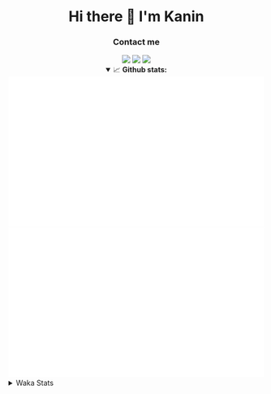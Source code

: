 <div align="center">
 <h1>Hi there 👋 I'm Kanin</h1>
 <h3>Contact me</h3>
 <a href="mailto:im@kanin.dev"><img src="https://img.shields.io/badge/gmail-%23D14836.svg?&style=for-the-badge&logo=gmail&logoColor=white"/></a>
 <a href="https://twitter.com/KaninTwt"><img src="https://img.shields.io/badge/twitter-%231DA1F2.svg?&style=for-the-badge&logo=twitter&logoColor=white"/></a>
 <a href="https://www.linkedin.com/in/KaninDev"><img src="https://img.shields.io/badge/linkedin-%230077B5.svg?&style=for-the-badge&logo=linkedin&logoColor=white"/></a>
<details open>
  <summary>📈 <b>Github stats:</b></summary>
  <img src="https://github.com/Kanin/Kanin/blob/master/scripts/GitHubStats/generated/overview.svg"/>
  <img src="https://github.com/Kanin/Kanin/blob/master/scripts/GitHubStats/generated/languages.svg"/>
</details>
</div>

<details>
 <summary>Waka Stats</summary>

<!--START_SECTION:waka-->
![Code Time](http://img.shields.io/badge/Code%20Time-2%2C318%20hrs%2047%20mins-blue)

![Profile Views](http://img.shields.io/badge/Profile%20Views-0-blue)

![Lines of code](https://img.shields.io/badge/From%20Hello%20World%20I%27ve%20Written-589.1%20thousand%20lines%20of%20code-blue)

**🐱 My GitHub Data** 

> 📦 107.8 kB Used in GitHub's Storage 
 > 
> 🚫 Not Opted to Hire
 > 
> 📜 24 Public Repositories 
 > 
> 🔑 14 Private Repositories 
 > 
**I'm an Early 🐤** 

```text
🌞 Morning                2388 commits        ███████░░░░░░░░░░░░░░░░░░   26.23 % 
🌆 Daytime                2754 commits        ████████░░░░░░░░░░░░░░░░░   30.25 % 
🌃 Evening                2629 commits        ███████░░░░░░░░░░░░░░░░░░   28.87 % 
🌙 Night                  1334 commits        ████░░░░░░░░░░░░░░░░░░░░░   14.65 % 
```
📅 **I'm Most Productive on Monday** 

```text
Monday                   1753 commits        █████░░░░░░░░░░░░░░░░░░░░   19.25 % 
Tuesday                  1274 commits        ███░░░░░░░░░░░░░░░░░░░░░░   13.99 % 
Wednesday                910 commits         ██░░░░░░░░░░░░░░░░░░░░░░░   09.99 % 
Thursday                 1392 commits        ████░░░░░░░░░░░░░░░░░░░░░   15.29 % 
Friday                   1520 commits        ████░░░░░░░░░░░░░░░░░░░░░   16.69 % 
Saturday                 889 commits         ██░░░░░░░░░░░░░░░░░░░░░░░   09.76 % 
Sunday                   1367 commits        ████░░░░░░░░░░░░░░░░░░░░░   15.01 % 
```


📊 **This Week I Spent My Time On** 

```text
🕑︎ Time Zone: America/New_York

💬 Programming Languages: 
Python                   3 hrs 45 mins       ████████████████████████░   96.23 % 
Log File                 8 mins              █░░░░░░░░░░░░░░░░░░░░░░░░   03.77 % 
.env file                0 secs              ░░░░░░░░░░░░░░░░░░░░░░░░░   00.00 % 

🔥 Editors: 
PyCharm                  3 hrs 53 mins       █████████████████████████   100.00 % 

🐱‍💻 Projects: 
ModMail                  3 hrs 43 mins       ████████████████████████░   95.61 % 
Unknown Project          9 mins              █░░░░░░░░░░░░░░░░░░░░░░░░   04.02 % 
Groups                   0 secs              ░░░░░░░░░░░░░░░░░░░░░░░░░   00.38 % 

💻 Operating System: 
Windows                  3 hrs 53 mins       █████████████████████████   100.00 % 
```

**I Mostly Code in Python** 

```text
Python                   31 repos            ████████████████░░░░░░░░░   65.96 % 
Java                     4 repos             ██░░░░░░░░░░░░░░░░░░░░░░░   08.51 % 
HTML                     3 repos             ██░░░░░░░░░░░░░░░░░░░░░░░   06.38 % 
TypeScript               2 repos             █░░░░░░░░░░░░░░░░░░░░░░░░   04.26 % 
Kotlin                   2 repos             █░░░░░░░░░░░░░░░░░░░░░░░░   04.26 % 
```



**Timeline**

![Lines of Code chart](https://raw.githubusercontent.com/Kanin/Kanin/master/assets/bar_graph.png)


 Last Updated on 12/04/2024 21:03:53 UTC
<!--END_SECTION:waka-->
</details>

